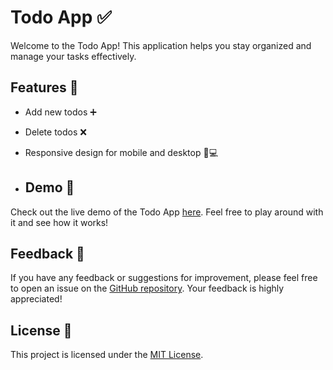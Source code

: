 # Todo App ✅

Welcome to the Todo App! This application helps you stay organized and manage your tasks effectively.

## Features 🚀

- Add new todos ➕
- Delete todos ❌
- Responsive design for mobile and desktop 📱💻

- ## Demo 🎥

Check out the live demo of the Todo App [here](https://apptodos.vercel.app/). Feel free to play around with it and see how it works!

## Feedback 📝

If you have any feedback or suggestions for improvement, please feel free to open an issue on the [GitHub repository](https://github.com/Mali92/vercel-todo). Your feedback is highly appreciated!

## License 📄

This project is licensed under the [MIT License](LICENSE).
